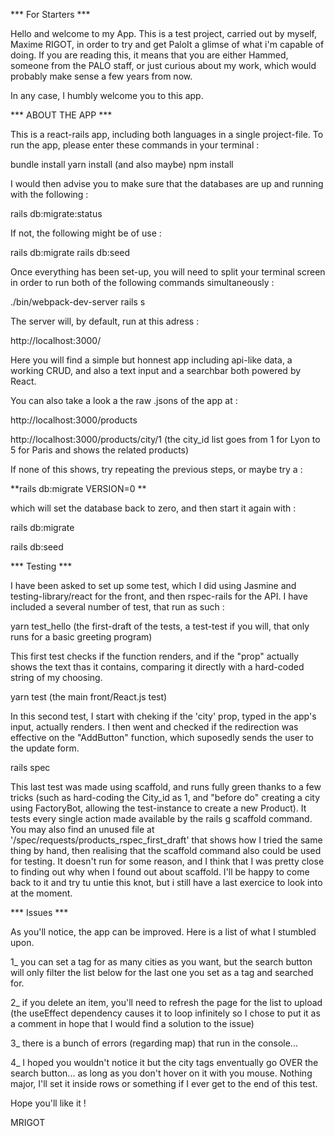 *** For Starters ***

Hello and welcome to my App. This is a test project, carried out by myself, Maxime RIGOT, in order to try and get PaloIt a glimse of what i'm capable of doing. If you are reading this, it means that you are either Hammed, someone from the PALO staff, or just curious about my work, which would probably make sense a few years from now.

In any case, I humbly welcome you to this app.

*** ABOUT THE APP ***

This is a react-rails app, including both languages in a single project-file. To run the app, please enter these commands in your terminal :

bundle install yarn install (and also maybe) npm install

I would then advise you to make sure that the databases are up and running with the following :

rails db:migrate:status

If not, the following might be of use :

rails db:migrate rails db:seed

Once everything has been set-up, you will need to split your terminal screen in order to run both of the following commands simultaneously :

./bin/webpack-dev-server rails s

The server will, by default, run at this adress :

http://localhost:3000/

Here you will find a simple but honnest app including api-like data, a working CRUD, and also a text input and a searchbar both powered by React.

You can also take a look a the raw .jsons of the app at :

http://localhost:3000/products

http://localhost:3000/products/city/1 (the city_id list goes from 1 for Lyon to 5 for Paris and shows the related products)

If none of this shows, try repeating the previous steps, or maybe try a :

**rails db:migrate VERSION=0 **

which will set the database back to zero, and then start it again with :

rails db:migrate

rails db:seed

*** Testing ***

I have been asked to set up some test, which I did using Jasmine and testing-library/react for the front, and then rspec-rails for the API. I have included a several number of test, that run as such :

yarn test_hello (the first-draft of the tests, a test-test if you will, that only runs for a basic greeting program)

This first test checks if the function renders, and if the "prop" actually shows the text thas it contains, comparing it directly with a hard-coded string of my choosing.

yarn test (the main front/React.js test)

In this second test, I start with cheking if the 'city' prop, typed in the app's input, actually renders. I then went and checked if the redirection was effective on the "AddButton" function, which suposedly sends the user to the update form.

rails spec

This last test was made using scaffold, and runs fully green thanks to a few tricks (such as hard-coding the City_id as 1, and "before do" creating a city using FactoryBot, allowing the test-instance to create a new Product). It tests every single action made available by the rails g scaffold command. You may also find an unused file at '/spec/requests/products_rspec_first_draft' that shows how I tried the same thing by hand, then realising that the scaffold command also could be used for testing. It doesn't run for some reason, and I think that I was pretty close to finding out why when I found out about scaffold. I'll be happy to come back to it and try tu untie this knot, but i still have a last exercice to look into at the moment.

*** Issues ***

As you'll notice, the app can be improved. Here is a list of what I stumbled upon.

1_ you can set a tag for as many cities as you want, but the search button will only filter the list below for the last one you set as a tag and searched for.

2_ if you delete an item, you'll need to refresh the page for the list to upload (the useEffect dependency causes it to loop infinitely so I chose to put it as a comment in hope that I would find a solution to the issue)

3_ there is a bunch of errors (regarding map) that run in the console...

4_ I hoped you wouldn't notice it but the city tags enventually go OVER the search button... as long as you don't hover on it with you mouse. Nothing major, I'll set it inside rows or something if I ever get to the end of this test.

Hope you'll like it !

MRIGOT
